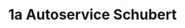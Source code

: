 ---
title: "1a Autoservice Schubert"
url: /grossschirma/1a-autoservice-schubert-b-101/
shop: Autowerkstatt
---